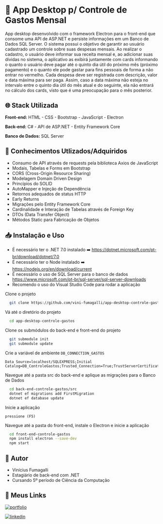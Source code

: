 
# 💸 App Desktop p/ Controle de Gastos Mensal 
App desktop desenvolvido com o framework Electron para o front-end que consome uma API de ASP.NET e persiste informações em um Banco de Dados SQL Server. O sistema possui o objetivo de garantir ao usuário cadastrado um controle sobre suas despesas mensais. Ao realizar o cadastro, o usuário deve informar sua receita mensal e, ao adicionar suas dívidas no sistema, o aplicativo as exibirá juntamente com cards informando o quanto o usuário deve pagar até o quinto dia útil do próximo mês (próximo pagamento) e o quanto ele pode gastar para fins pessoais de forma a não entrar no vermelho. Cada despesa deve ser registrada com descrição, valor e data máxima para ser paga. Assim, caso a data máxima não esteja no intervalo entre o quinto dia útil do mês atual e do seguinte, ela não entrará no cálculo dos cards, visto que é uma preocupação para o mês posterior.




## 🌐 Stack Utilizada

**Front-end:** HTML - CSS - Bootstrap - JavaScript - Electron

**Back-end:** C# - API de ASP.NET - Entity Framework Core   

**Banco de Dados:** SQL Server


## 🧠 Conhecimentos Utlizados/Adquiridos

- Consumo de API através de requests pela biblioteca Axios de JavaScript
- Modais, Tabelas e Forms em Bootstrap
- CORS (Cross-Origin Resource Sharing)
- Modelagem Domain Driven Design
- Princípios do SOLID 
- AutoMapper e Injeção de Dependência
- Retornos adequados de status HTTP
- Early Returns 
- Migrações pelo Entity Framework Core
- Cardinalidade e Interação de Tabelas através de Foreign Key
- DTOs (Data Transfer Object)
- Métodos Static para Fabricação de Objetos

## 📥 Instalação e Uso 

- É necessário ter o .NET 7.0 instalado ➡️ https://dotnet.microsoft.com/pt-br/download/dotnet/7.0
- É necessário ter o Node instalado ➡️ https://nodejs.org/en/download/current
- É necessário o uso de SQL Server para o banco de dados https://www.microsoft.com/pt-br/sql-server/sql-server-downloads
- Recomendo o uso do Visual Studio Code para rodar a aplicação


Clone o projeto

```bash
  git clone https://github.com/vini-fumagalli/app-desktop-controle-gastos.git
```

Vá até o diretório do projeto

```bash
  cd app-desktop-controle-gastos
```

Clone os submódulos do back-end e front-end do projeto 

```bash
  git submodule init
  git submodule update

```

Crie a variável de ambiente `DB_CONNECTION_GASTOS`

```
Data Source=localhost/SQLEXPRESS;Initial Catalog=DB_ControleGastos;Trusted_Connection=True;TrustServerCertificate=true;
```

Navegue até a pasta src do back-end e aplique as migrações para o Banco de Dados

```bash
  cd back-end-controle-gastos/src
  dotnet ef migrations add FirstMigration
  dotnet ef database update 
```

Inicie a aplicação

`pressione (F5)`

Navegue até a pasta do front-end, instale o Electron e inicie a aplicação

```bash
  cd front-end-controle-gastos
  npm install electron --save-dev
  npm start
```


    
## 🙋 Autor

- Vinícius Fumagalli
- Estagiário de back-end com .NET
- Cursando 5º período de Ciência da Computação


## 🔗 Meus Links
[![portfolio](https://img.shields.io/badge/portfolio-000?style=for-the-badge&logo=ko-fi&logoColor=white)](https://github.com/vini-fumagalli)

[![linkedin](https://img.shields.io/badge/linkedin-0A66C2?style=for-the-badge&logo=linkedin&logoColor=white)](https://www.linkedin.com/in/vin%C3%ADcius-fumagalli-b59313250/)
